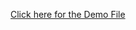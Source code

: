 
[Click here for the Demo File](https://colab.research.google.com/github/lennymelnik/pb_dataChallenge/blob/master/Volume%20Demo%20CB.ipynb)

